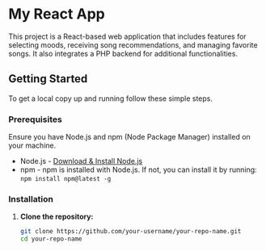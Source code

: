 # My React App

This project is a React-based web application that includes features for selecting moods, receiving song recommendations, and managing favorite songs. It also integrates a PHP backend for additional functionalities.

## Getting Started

To get a local copy up and running follow these simple steps.

### Prerequisites

Ensure you have Node.js and npm (Node Package Manager) installed on your machine.

- Node.js - [Download & Install Node.js](https://nodejs.org/en/download/)
- npm - npm is installed with Node.js. If not, you can install it by running: `npm install npm@latest -g`

### Installation

1. **Clone the repository:**

   ```bash
   git clone https://github.com/your-username/your-repo-name.git
   cd your-repo-name

